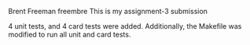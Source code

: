 Brent Freeman freembre
This is my assignment-3 submission

4 unit tests, and 4 card tests were added. Additionally, the Makefile was modified to run all unit and card tests.

